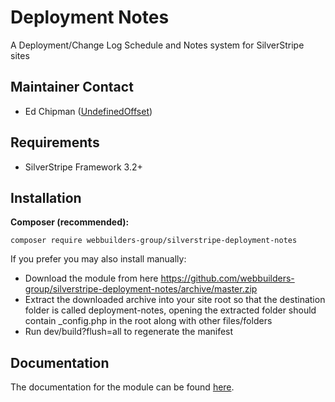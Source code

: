Deployment Notes
=================
A Deployment/Change Log Schedule and Notes system for SilverStripe sites

## Maintainer Contact
* Ed Chipman ([UndefinedOffset](https://github.com/UndefinedOffset))

## Requirements
* SilverStripe Framework 3.2+


## Installation
__Composer (recommended):__
```
composer require webbuilders-group/silverstripe-deployment-notes
```


If you prefer you may also install manually:
* Download the module from here https://github.com/webbuilders-group/silverstripe-deployment-notes/archive/master.zip
* Extract the downloaded archive into your site root so that the destination folder is called deployment-notes, opening the extracted folder should contain _config.php in the root along with other files/folders
* Run dev/build?flush=all to regenerate the manifest


## Documentation
The documentation for the module can be found [here](docs/en).
